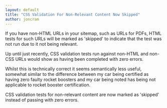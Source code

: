 ```yaml
---
layout: default
title: "CSS Validation For Non-Relevant Content Now Skipped"
author: joncram
---
```


If you have non-HTML URLs in your sitemap, such as URLs for PDFs, HTML
tests for such URLs will be marked as 'skipped' to indicate that the test
was not run due to it not being relevant.

Up until just recently, CSS validation tests run against non-HTML and
non-CSS URLs would show as having been completed with zero errors.

Whilst this is technically correct it seems semantically less useful,
somewhat similar to the difference between my car being certified as having
zero faulty rocket boosters and my car being noted has being not applicable
to rocket booster certification.

CSS validation tests for non-relevant content are now marked as 'skipped'
instead of passing with zero errors.
